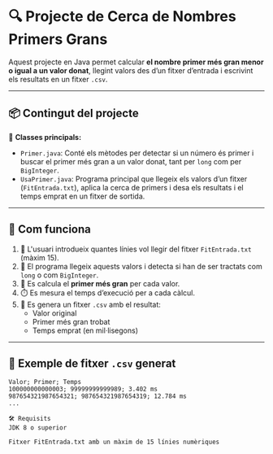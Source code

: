 # 🔍 Projecte de Cerca de Nombres Primers Grans

Aquest projecte en Java permet calcular **el nombre primer més gran menor o igual a un valor donat**, llegint valors des d’un fitxer d’entrada i escrivint els resultats en un fitxer `.csv`.

---

## 📦 Contingut del projecte

🧮 **Classes principals:**

- `Primer.java`: Conté els mètodes per detectar si un número és primer i buscar el primer més gran a un valor donat, tant per `long` com per `BigInteger`.
- `UsaPrimer.java`: Programa principal que llegeix els valors d’un fitxer (`FitEntrada.txt`), aplica la cerca de primers i desa els resultats i el temps emprat en un fitxer de sortida.

---

## 🚀 Com funciona

1. 👤 L'usuari introdueix quantes línies vol llegir del fitxer `FitEntrada.txt` (màxim 15).
2. 📖 El programa llegeix aquests valors i detecta si han de ser tractats com `long` o com `BigInteger`.
3. 🔎 Es calcula el **primer més gran** per cada valor.
4. ⏱️ Es mesura el temps d’execució per a cada càlcul.
5. 💾 Es genera un fitxer `.csv` amb el resultat:
   - Valor original
   - Primer més gran trobat
   - Temps emprat (en mil·lisegons)

---

## 📂 Exemple de fitxer `.csv` generat

```csv
Valor; Primer; Temps
100000000000003; 99999999999989; 3.402 ms
987654321987654321; 987654321987654319; 12.784 ms
...

🛠️ Requisits
JDK 8 o superior

Fitxer FitEntrada.txt amb un màxim de 15 línies numèriques
